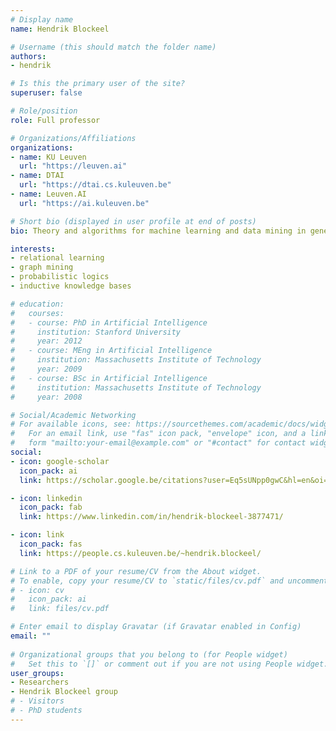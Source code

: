 ```yaml
---
# Display name
name: Hendrik Blockeel

# Username (this should match the folder name)
authors:
- hendrik

# Is this the primary user of the site?
superuser: false

# Role/position
role: Full professor

# Organizations/Affiliations
organizations:
- name: KU Leuven
  url: "https://leuven.ai"
- name: DTAI
  url: "https://dtai.cs.kuleuven.be"
- name: Leuven.AI
  url: "https://ai.kuleuven.be"

# Short bio (displayed in user profile at end of posts)
bio: Theory and algorithms for machine learning and data mining in general.

interests:
- relational learning
- graph mining
- probabilistic logics
- inductive knowledge bases

# education:
#   courses:
#   - course: PhD in Artificial Intelligence
#     institution: Stanford University
#     year: 2012
#   - course: MEng in Artificial Intelligence
#     institution: Massachusetts Institute of Technology
#     year: 2009
#   - course: BSc in Artificial Intelligence
#     institution: Massachusetts Institute of Technology
#     year: 2008

# Social/Academic Networking
# For available icons, see: https://sourcethemes.com/academic/docs/widgets/#icons
#   For an email link, use "fas" icon pack, "envelope" icon, and a link in the
#   form "mailto:your-email@example.com" or "#contact" for contact widget.
social:
- icon: google-scholar
  icon_pack: ai
  link: https://scholar.google.be/citations?user=Eq5sUNpp0gwC&hl=en&oi=ao

- icon: linkedin
  icon_pack: fab
  link: https://www.linkedin.com/in/hendrik-blockeel-3877471/

- icon: link
  icon_pack: fas
  link: https://people.cs.kuleuven.be/~hendrik.blockeel/

# Link to a PDF of your resume/CV from the About widget.
# To enable, copy your resume/CV to `static/files/cv.pdf` and uncomment the lines below.  
# - icon: cv
#   icon_pack: ai
#   link: files/cv.pdf

# Enter email to display Gravatar (if Gravatar enabled in Config)
email: ""
  
# Organizational groups that you belong to (for People widget)
#   Set this to `[]` or comment out if you are not using People widget.  
user_groups:
- Researchers
- Hendrik Blockeel group
# - Visitors
# - PhD students
---
```

